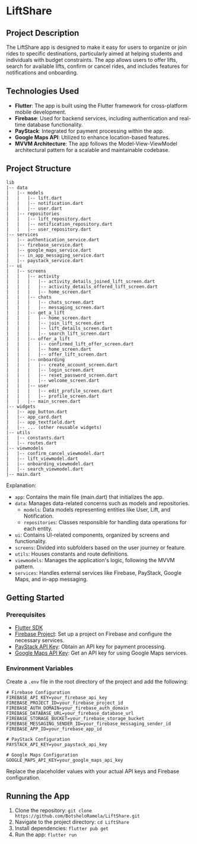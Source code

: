 # LiftShare

## Project Description

The LiftShare app is designed to make it easy for users to organize or join rides to specific destinations, particularly aimed at helping students and individuals with budget constraints. The app allows users to offer lifts, search for available lifts, confirm or cancel rides, and includes features for notifications and onboarding.

## Technologies Used

- **Flutter**: The app is built using the Flutter framework for cross-platform mobile development.
- **Firebase**: Used for backend services, including authentication and real-time database functionality.
- **PayStack**: Integrated for payment processing within the app.
- **Google Maps API**: Utilized to enhance location-based features.
- **MVVM Architecture**: The app follows the Model-View-ViewModel architectural pattern for a scalable and maintainable codebase.

## Project Structure
```
lib
|-- data
|   |-- models
|   |   |-- lift.dart
|   |   |-- notification.dart
|   |   |-- user.dart
|   |-- repositories
|   |   |-- lift_repository.dart
|   |   |-- notification_repository.dart
|   |   |-- user_repository.dart
|-- services
|   |-- authentication_service.dart
|   |-- firebase_service.dart
|   |-- google_maps_service.dart
|   |-- in_app_messaging_service.dart
|   |-- paystack_service.dart
|-- ui
|   |-- screens
|   |   |-- activity
|   |   |   |-- activity_details_joined_lift_screen.dart
|   |   |   |-- activity_details_offered_lift_screen.dart
|   |   |   |-- home_screen.dart
|   |   |-- chats
|   |   |   |-- chats_screen.dart
|   |   |   |-- messaging_screen.dart
|   |   |-- get_a_lift
|   |   |   |-- home_screen.dart
|   |   |   |-- join_lift_screen.dart
|   |   |   |-- lift_details_screen.dart
|   |   |   |-- search_lift_screen.dart
|   |   |-- offer_a_lift
|   |   |   |-- confirmed_lift_offer_screen.dart
|   |   |   |-- home_screen.dart
|   |   |   |-- offer_lift_screen.dart
|   |   |-- onboarding
|   |   |   |-- create_account_screen.dart
|   |   |   |-- login_screen.dart
|   |   |   |-- reset_password_screen.dart
|   |   |   |-- welcome_screen.dart
|   |   |-- user
|   |   |   |-- edit_profile_screen.dart
|   |   |   |-- profile_screen.dart
|   |   |-- main_screen.dart
|-- widgets
|   |-- app_button.dart
|   |-- app_card.dart
|   |-- app_textfield.dart
|   |-- ... (other reusable widgets)
|-- utils
|   |-- constants.dart
|   |-- routes.dart
|-- viewmodels
|   |-- confirm_cancel_viewmodel.dart
|   |-- lift_viewmodel.dart
|   |-- onboarding_viewmodel.dart
|   |-- search_viewmodel.dart
|-- main.dart
```

Explanation:

- `app`: Contains the main file (main.dart) that initializes the app.
- `data`: Manages data-related concerns such as models and repositories.
    - `models`: Data models representing entities like User, Lift, and Notification.
    - `repositories`: Classes responsible for handling data operations for each entity.
- `ui`: Contains UI-related components, organized by screens and functionality.
- `screens`: Divided into subfolders based on the user journey or feature.
- `utils`: Houses constants and route definitions.
- `viewmodels`: Manages the application's logic, following the MVVM pattern.
- `services`: Handles external services like Firebase, PayStack, Google Maps, and in-app messaging.



## Getting Started

### Prerequisites

- [Flutter SDK](https://flutter.dev/docs/get-started/install)
- [Firebase Project](https://console.firebase.google.com/): Set up a project on Firebase and configure the necessary services.
- [PayStack API Key](https://dashboard.paystack.com/): Obtain an API key for payment processing.
- [Google Maps API Key](https://cloud.google.com/maps-platform/): Get an API key for using Google Maps services.

### Environment Variables

Create a `.env` file in the root directory of the project and add the following:

```env
# Firebase Configuration
FIREBASE_API_KEY=your_firebase_api_key
FIREBASE_PROJECT_ID=your_firebase_project_id
FIREBASE_AUTH_DOMAIN=your_firebase_auth_domain
FIREBASE_DATABASE_URL=your_firebase_database_url
FIREBASE_STORAGE_BUCKET=your_firebase_storage_bucket
FIREBASE_MESSAGING_SENDER_ID=your_firebase_messaging_sender_id
FIREBASE_APP_ID=your_firebase_app_id

# PayStack Configuration
PAYSTACK_API_KEY=your_paystack_api_key

# Google Maps Configuration
GOOGLE_MAPS_API_KEY=your_google_maps_api_key

```

Replace the placeholder values with your actual API keys and Firebase configuration.

## Running the App
1. Clone the repository: `git clone https://github.com/BotsheloRamela/LiftShare.git`
2. Navigate to the project directory: `cd LiftShare`
3. Install dependencies: `flutter pub get`
4. Run the app: `flutter run`
